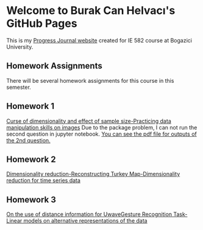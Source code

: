# Welcome to Burak Can Helvacı's GitHub Pages
This is my [Progress Journal website](https://bu-ie-582.github.io/fall21-helvaciburakcan/) created for IE 582 course at Bogazici University.

## Homework Assignments

There will be several homework assignments for this course in this semester.

## Homework 1
[Curse of dimensionality and effect of sample size-Practicing data manipulation skills on images](https://bu-ie-582.github.io/fall21-helvaciburakcan/HW1/HW1.html)
Due to the package problem, I can not run the second question in jupyter notebook. [You can see the pdf file for outputs of the 2nd question.](https://bu-ie-582.github.io/fall21-helvaciburakcan/HW1/HW1-Q2.pdf)

## Homework 2
[Dimensionality reduction-Reconstructing Turkey Map-Dimensionality reduction for time series data](https://bu-ie-582.github.io/fall21-helvaciburakcan/HW2/HW2_2.html)

## Homework 3
[On the use of distance information for UwaveGesture Recognition Task-Linear models on alternative representations of the data](https://bu-ie-582.github.io/fall21-helvaciburakcan/HW3/HW3.html)
